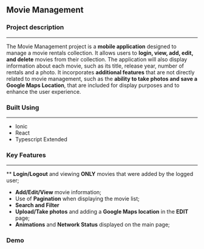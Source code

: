 ## Movie Management

### Project description
---
The Movie Management project is a **mobile application** designed to manage a movie rentals collection. It allows users to **login, view, add, edit, and delete** movies from their collection. The application will also display information about each movie, such as its title, release year, number of rentals and a photo. It incorporates **additional features** that are not directly related to movie management, such as the **ability to take photos and save a Google Maps Location**, that are included for display purposes and to enhance the user experience.


### Built Using 
---

* Ionic
* React
* Typescript Extended

### Key Features
---

** **Login/Logout** and viewing **ONLY** movies that were added by the logged user;
* **Add/Edit/View** movie information;
* Use of **Pagination** when displaying the movie list;
* **Search and Filter**
* **Upload/Take photos** and adding a **Google Maps location** in the **EDIT** page;
* **Animations** and **Network Status** displayed on the main page; 

### Demo

